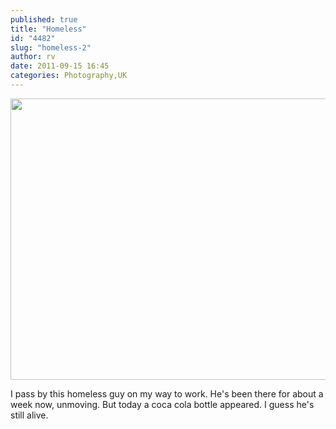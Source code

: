 ```yaml
---
published: true
title: "Homeless"
id: "4482"
slug: "homeless-2"
author: rv
date: 2011-09-15 16:45
categories: Photography,UK
---
```

<a href="https://s3.amazonaws.com/cfwblog/uploads/2011/09/IMG_20110915_095650.jpg"><img class="aligncenter size-large wp-image-4483" title="IMG_20110915_095650" src="https://s3.amazonaws.com/cfwblog/uploads/2011/09/IMG_20110915_095650-600x450.jpg" alt="" width="600" height="450" /></a>

I pass by this homeless guy on my way to work. He's been there for about a week now, unmoving. But today a coca cola bottle appeared. I guess he's still alive.